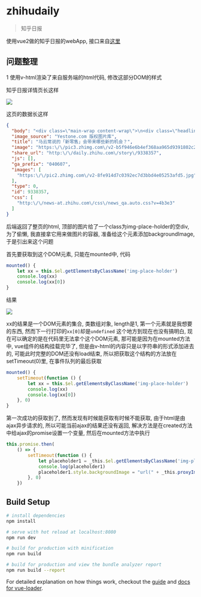 # zhihudaily

> 知乎日报

使用vue2做的知乎日报的webApp, 接口来自[这里](https://github.com/izzyleung/ZhihuDailyPurify/wiki/%E7%9F%A5%E4%B9%8E%E6%97%A5%E6%8A%A5-API-%E5%88%86%E6%9E%90)

## 问题整理

1 使用v-html渲染了来自服务端的html代码, 修改这部分DOM的样式

知乎日报详情页长这样

<img src="http://7xr09w.com1.z0.glb.clouddn.com/2017046B5A824E-E1A4-42D8-924E-0026526515A4.png" />

这页的数据长这样

``` json
{
  "body": "<div class=\"main-wrap content-wrap\">\n<div class=\"headline\">\n\n<div class=\"img-place-holder\"><\/div>\n\n\n\n<\/div>\n\n<div class=\"content-inner\">\n\n\n\n<div class=\"question\">\n<h2 class=\"question-title\">新零售的投资逻辑<\/h2>\n<div class=\"answer\">\n\n<div class=\"meta\">\n<img class=\"avatar\" src=\"http:\/\/pic2.zhimg.com\/v2-b3da97a1d74fbc4cab863eff99c0b505_is.jpg\">\n<span class=\"author\">曲凯，<\/span><span class=\"bio\">海归创投人。42章经（ID：MyFortyTwo）有企图心的人都在关注这个公号<\/span>\n<\/div>\n\n<div class=\"content\">\n<p><strong>一）服务与产品的售卖组合<\/strong><\/p>\r\n<p>我觉得所有线下经营业态都可以被放到一个坐标系中，坐标系中的一条轴是服务、另一条轴是产品。<\/p>\r\n<p>服务型商家的售卖单位一般是时间，服务质量非标化；而产品型商家的售卖单位是件数，产品质量标准化。<\/p>\r\n<p>比如按摩、健身房等是典型的按时间售卖，衣服首饰等是典型的按产品售卖。餐饮和奶茶等商家，在客单价相对稳定的前提下，最终也是偏向服务型售卖时间的（所以对于餐饮行业来说，翻台率是最重要的指标）。<\/p>\r\n<p>那么在线上渠道崛起之后，售卖产品的线下业态是被打击得最厉害的，因为产品是标准化的，可以在网上买的就没必要去线下。而售卖服务的商家相对来说影响偏小。<\/p>\r\n<p>所以，现在线下业态都在谈一个词 &ldquo;体验&rdquo;。零售业态都在往自己的模式中加入更多体验和服务的元素，试图给标准化的产品加上一层非标的外衣，吸引人们进店消费。<\/p>\r\n<p>（比如，餐饮和零售的最明显体验差异就是食物的 &ldquo;温度&rdquo; 属性。所以最常见的关东煮、包子、烤肠等，都是对零售的标准化产品进行加温，带来更好地体验和更高的毛利。）<\/p>\r\n<p>也由于线下实体商店和客户的接触点更多，所以更容易营造全方位的体验，并且和用户产生更多地互动，最终就在用户心中留下了一个 360&deg; 的品牌形象。<\/p>\r\n<p>但是，服务型商家也有一个瓶颈，就是售卖时间的生意天花板极低，难以扩量，所以这些商家呢也开始研究和推出标准化的产品。<\/p>\r\n<p>于是，上海的全家开始出现餐饮区，而餐饮商家开始推出标品的外卖套餐选择，这就是所谓的 &ldquo;餐饮零售化，零售餐饮化&rdquo; 的典型例子。（其实这套宜家早就玩的很溜了，有多少人去宜家是为了餐区而不是家具？）<\/p>\r\n<p>所以，我相信由于获取流量和持续增长的双重需求，最终新零售的一个很大的特点就是服务和产品的售卖结合。<\/p>\r\n<p><strong>二）线上与线下的结合<\/strong><\/p>\r\n<p>对于所有线下业态来说，最终的账都可以用一个公式来算：<\/p>\r\n<p>利润 = 进店人数 * 转化率 * 客单价 * 利润率<\/p>\r\n<p>我们上面已经讲了，线下服务型消费的坏处之一是服务人数是有上限的，所以要用产品化来解决。<\/p>\r\n<p>这也是为什么喜茶现在已经开始卖软欧包。<\/p>\r\n<p>当一个品牌火到排队人数那么多的时候，就说明供给能力跟不上需求端了，而且由于喜茶这类产品需要现做的特性（售卖服务，有附加体验，时间属性产品），决定了供给能力注定是有上限的。<\/p>\r\n<p>所以企业的盈利能力实际已经达到瓶颈了，那要赚更多的钱，最好的方式就是扩产品线，让每个用户的客单价提高，那么售卖奶茶配套产品，而且是标品产品就是最好的选择。<\/p>\r\n<p>但是，线下服务的另一个问题是，流量上限（也就是进店人数）也是有天花板的。<\/p>\r\n<p>一般来说，一个商圈的自然流量，就是一家店能够获取的最大流量上限了。这和互联网业态也是不同的，每家互联网公司理论来讲流量上线都是无穷的。<\/p>\r\n<p>所以，新零售的另一个特点就是线上与线下的流量结合，全渠道获客与变现。<\/p>\r\n<p>过去，各种餐饮零售公司的营业增速往往和投入是成正比的，且并没有边际效应递减。所以互联网公司的单位经济模型是不断变化的，而餐饮零售公司是基本固定的。<\/p>\r\n<p>这就是说，一家餐饮企业，能赚多少钱基本取决于开多少家店。每开一家店都要付出等比的房租成本、人力成本和原材料成本，而且获得预期内的回报。<\/p>\r\n<p>所以很多 VC 觉得，线下的生意仍然是 PE 的投资机会，不适合 VC 投资。但在新零售时代，如果全渠道问题解决了，线下的流量获取后可以继续导流到线上消费，用户终身价值也会显著提高。<\/p>\r\n<p>那么最终，也许增长潜力和速度的问题可以被部分解决，企业的估值也就会更高了。<\/p>\r\n<p>（比如喜茶既然这么招客户喜欢，又形成了一定的品牌认知，以后何不趁势出个自己的线上平台，在其上售卖奶茶、面包之外的标准化产品组合呢？）<\/p>\r\n<p><strong>三）新零售的终极状态<\/strong><\/p>\r\n<p>我之前有段时间在观察美团的布局，发现他们用或自营或投资的方式，布局了一整条生态链上的企业，从最上游的进货方、到中间的餐饮企业管理工具、再到最后的外送等等。<\/p>\r\n<p>我觉得美团在做的就是餐饮业态中底层服务设施的搭建，最终一整个链条上都是美团的生态。<\/p>\r\n<p>那么想象一下，从进货开始到最后的外送环节都已经搭建完成，中间还有一整套 ERP 系统，那么每一个餐饮商家，其实都是美团的虚拟服务商，都是外层的服务顾客的触手。<\/p>\r\n<p>那么新零售的极致也是一样的，每一家实体店，都是具备基本销售能力的体验中心和品牌养成馆，每家店也都是一个大体系中的库存外包，也是线上售卖的区域分拣中心。<\/p>\r\n<p>所以，最终不论是阿里还是京东，最终的终极状态都应该是把基础设施做到最好，让每一个生意人都成为变相的打工者。<\/p>\r\n<p>而这个事情确实挺适合便利店来发挥的，写到这里，长远来看还真是更对便利蜂有所期待了。<\/p>\r\n<p><strong>四）新零售的投资逻辑<\/strong><\/p>\r\n<p>最后，基于以上这些分析，对于投资人（尤其是早期投资人）来说，我觉得有两个投资机会存在：<\/p>\r\n<p>1）投中有线上线下协同效应的，有服务和产品结合点的，能够快速通过单点做出口碑和品牌的商家和团队。（虽然还是很难，但假设能部分满足这些，之后就可以交给 PE 来投资扩张了）<\/p>\r\n<p>2）能够在线下零售生态链条中进行赋能的，比如类 ERP 系统等。<\/p>\r\n<hr \/>\r\n<p>&nbsp;<\/p>\r\n<p>欢迎关注微信公众号：42 章经<\/p>\n\n<div class=\"view-more\"><a href=\"http:\/\/zhuanlan.zhihu.com\/p\/26188691\">查看知乎讨论<\/a><\/div>\n\n<\/div>\n<\/div>\n<\/div>\n\n\n<\/div>\n<\/div>",
  "image_source": "Yestone.com 版权图片库",
  "title": "马云常说的「新零售」会带来哪些新的机会？",
  "image": "https:\/\/pic3.zhimg.com\/v2-b5f946e6b4ef368aa965d9391802c2b2.jpg",
  "share_url": "http:\/\/daily.zhihu.com\/story\/9338357",
  "js": [],
  "ga_prefix": "040607",
  "images": [
    "https:\/\/pic2.zhimg.com\/v2-8fe914d7c0392ec7d3bbd4e05253afd5.jpg"
  ],
  "type": 0,
  "id": 9338357,
  "css": [
    "http:\/\/news-at.zhihu.com\/css\/news_qa.auto.css?v=4b3e3"
  ]
}
```

后端返回了整页的html, 顶部的图片给了一个class为img-place-holder的空div, 为了偷懒, 我直接拿它用来做图片的容器, 准备给这个元素添加backgroundImage, 于是引出来这个问题

首先要获取到这个DOM元素, 只能在mounted中, 代码
``` javascript
mounted() {
    let xx = this.$el.getElementsByClassName('img-place-holder')
    console.log(xx)
    console.log(xx[0])
}
```

结果

<img src="https://sfault-image.b0.upaiyun.com/672/528/672528916-58f5b7bf7e851" />

xx的结果是一个DOM元素的集合, 类数组对象, length是1, 第一个元素就是我想要的东西, 然而下一行打印的`xx[0]`却是`undefined`
这个地方到现在也没有搞明白, 现在可以确定的是在代码里无法拿个这个DOM元素, 那可能是因为在mounted方法中, vue组件的结构挂载完毕了, 但是由v-html的内容只是以字符串的形式添加进去的, 可能此时完整的DOM还没有load结束,
所以把获取这个结构的方法放在setTimeout(0)里, 在事件队列的最后获取

``` javascript
mounted() {
	setTimeout(function () {
		let xx = this.$el.getElementsByClassName('img-place-holder')
        console.log(xx)
        console.log(xx[0])
	}, 0)
}
```

第一次成功的获取到了, 然而发现有时候能获取有时候不能获取, 由于html是由ajax异步请求的, 所以可能当前ajax的结果还没有返回, 解决方法是在created方法中给ajax的promise设置一个变量, 然后在mounted方法中执行

``` javascript
this.promise.then(
	() => {
		setTimeout(function () {
			let placeholder1 = _this.$el.getElementsByClassName('img-place-holder')[0]
			console.log(placeholder1)
			placeholder1.style.backgroundImage = "url(" + _this.proxyImg(_this.data.image) + ")";
		}, 0)
	})
```




## Build Setup

``` bash
# install dependencies
npm install

# serve with hot reload at localhost:8080
npm run dev

# build for production with minification
npm run build

# build for production and view the bundle analyzer report
npm run build --report
```

For detailed explanation on how things work, checkout the [guide](http://vuejs-templates.github.io/webpack/) and [docs for vue-loader](http://vuejs.github.io/vue-loader).
